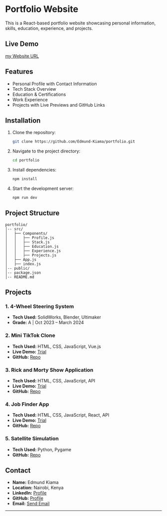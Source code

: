 # Portfolio Website

This is a React-based portfolio website showcasing personal information, skills, education, experience, and projects.

## Live Demo

[my Website URL](https://porfolio-nine-teal.vercel.app/)

## Features

- Personal Profile with Contact Information
- Tech Stack Overview
- Education & Certifications
- Work Experience
- Projects with Live Previews and GitHub Links


## Installation

1. Clone the repository:
   ```sh
   git clone https://github.com/Edmund-Kiama/portfolio.git
   ```
2. Navigate to the project directory:
   ```sh
   cd portfolio
   ```
3. Install dependencies:
   ```sh
   npm install
   ```
4. Start the development server:
   ```sh
   npm run dev
   ```

## Project Structure

```
portfolio/
│-- src/
│   ├── Components/
│   │   ├── Profile.js
│   │   ├── Stack.js
│   │   ├── Education.js
│   │   ├── Experience.js
│   │   ├── Projects.js
│   ├── App.js
│   ├── index.js
│-- public/
│-- package.json
│-- README.md
```

## Projects

### 1. **4-Wheel Steering System**
- **Tech Used:** SolidWorks, Blender, Ultimaker
- **Grade:** A | Oct 2023 – March 2024

### 2. **Mini TikTok Clone**
- **Tech Used:** HTML, CSS, JavaScript, Vue.js
- **Live Demo:** [Trial](https://tiktok-mini-clone.vercel.app/)
- **GitHub:** [Repo](https://github.com/Edmund-Kiama/tiktok-mini-clone)

### 3. **Rick and Morty Show Application**
- **Tech Used:** HTML, CSS, JavaScript, API
- **Live Demo:** [Trial](https://rick-and-morty-using-api.vercel.app/)
- **GitHub:** [Repo](https://github.com/Edmund-Kiama/rick-and-morty-using-API)

### 4. **Job Finder App**
- **Tech Used:** HTML, CSS, JavaScript, React, API
- **Live Demo:** [Trial](https://job-finder-ia23.vercel.app/)
- **GitHub:** [Repo](https://github.com/Michael3-j/JobFinder)

### 5. **Satellite Simulation**
- **Tech Used:** Python, Pygame
- **GitHub:** [Repo](https://github.com/Edmund-Kiama/Satellite_Sim)

## Contact

- **Name:** Edmund Kiama
- **Location:** Nairobi, Kenya
- **LinkedIn:** [Profile](https://linkedin.com/in/edmund-kiama-2269a4325)
- **GitHub:** [Profile](https://github.com/Edmund-Kiama)
- **Email:** [Send Email](mailto:edmundgachanja@gmail.com)

---
